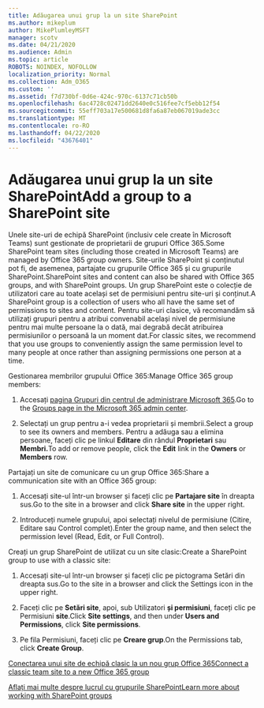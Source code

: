 ```yaml
---
title: Adăugarea unui grup la un site SharePoint
ms.author: mikeplum
author: MikePlumleyMSFT
manager: scotv
ms.date: 04/21/2020
ms.audience: Admin
ms.topic: article
ROBOTS: NOINDEX, NOFOLLOW
localization_priority: Normal
ms.collection: Adm_O365
ms.custom: ''
ms.assetid: f7d730bf-0d6e-424c-970c-6137c71cb50b
ms.openlocfilehash: 6ac4728c02471dd2640e0c516fee7cf5ebb12f54
ms.sourcegitcommit: 55eff703a17e500681d8fa6a87eb067019ade3cc
ms.translationtype: MT
ms.contentlocale: ro-RO
ms.lasthandoff: 04/22/2020
ms.locfileid: "43676401"
---
```

# <a name="add-a-group-to-a-sharepoint-site"></a><span data-ttu-id="0a4c5-102">Adăugarea unui grup la un site SharePoint</span><span class="sxs-lookup"><span data-stu-id="0a4c5-102">Add a group to a SharePoint site</span></span>

<span data-ttu-id="0a4c5-103">Unele site-uri de echipă SharePoint (inclusiv cele create în Microsoft Teams) sunt gestionate de proprietarii de grupuri Office 365.</span><span class="sxs-lookup"><span data-stu-id="0a4c5-103">Some SharePoint team sites (including those created in Microsoft Teams) are managed by Office 365 group owners.</span></span> <span data-ttu-id="0a4c5-104">Site-urile SharePoint și conținutul pot fi, de asemenea, partajate cu grupurile Office 365 și cu grupurile SharePoint.</span><span class="sxs-lookup"><span data-stu-id="0a4c5-104">SharePoint sites and content can also be shared with Office 365 groups, and with SharePoint groups.</span></span> <span data-ttu-id="0a4c5-105">Un grup SharePoint este o colecție de utilizatori care au toate același set de permisiuni pentru site-uri și conținut.</span><span class="sxs-lookup"><span data-stu-id="0a4c5-105">A SharePoint group is a collection of users who all have the same set of permissions to sites and content.</span></span> <span data-ttu-id="0a4c5-106">Pentru site-uri clasice, vă recomandăm să utilizați grupuri pentru a atribui convenabil același nivel de permisiune pentru mai multe persoane la o dată, mai degrabă decât atribuirea permisiunilor o persoană la un moment dat.</span><span class="sxs-lookup"><span data-stu-id="0a4c5-106">For classic sites, we recommend that you use groups to conveniently assign the same permission level to many people at once rather than assigning permissions one person at a time.</span></span>
  
<span data-ttu-id="0a4c5-107">Gestionarea membrilor grupului Office 365:</span><span class="sxs-lookup"><span data-stu-id="0a4c5-107">Manage Office 365 group members:</span></span>
  
1. <span data-ttu-id="0a4c5-108">Accesați [pagina Grupuri din centrul de administrare Microsoft 365](https://portal.office.com/adminportal/home#/groups).</span><span class="sxs-lookup"><span data-stu-id="0a4c5-108">Go to the [Groups page in the Microsoft 365 admin center](https://portal.office.com/adminportal/home#/groups).</span></span>
    
2. <span data-ttu-id="0a4c5-109">Selectați un grup pentru a-i vedea proprietarii și membrii.</span><span class="sxs-lookup"><span data-stu-id="0a4c5-109">Select a group to see its owners and members.</span></span> <span data-ttu-id="0a4c5-110">Pentru a adăuga sau a elimina persoane, faceți clic pe linkul **Editare** din rândul **Proprietari** sau **Membri.**</span><span class="sxs-lookup"><span data-stu-id="0a4c5-110">To add or remove people, click the **Edit** link in the **Owners** or **Members** row.</span></span> 
    
<span data-ttu-id="0a4c5-111">Partajați un site de comunicare cu un grup Office 365:</span><span class="sxs-lookup"><span data-stu-id="0a4c5-111">Share a communication site with an Office 365 group:</span></span>
  
1. <span data-ttu-id="0a4c5-112">Accesați site-ul într-un browser și faceți clic pe **Partajare site** în dreapta sus.</span><span class="sxs-lookup"><span data-stu-id="0a4c5-112">Go to the site in a browser and click **Share site** in the upper right.</span></span> 
    
2. <span data-ttu-id="0a4c5-113">Introduceți numele grupului, apoi selectați nivelul de permisiune (Citire, Editare sau Control complet).</span><span class="sxs-lookup"><span data-stu-id="0a4c5-113">Enter the group name, and then select the permission level (Read, Edit, or Full Control).</span></span>
    
<span data-ttu-id="0a4c5-114">Creați un grup SharePoint de utilizat cu un site clasic:</span><span class="sxs-lookup"><span data-stu-id="0a4c5-114">Create a SharePoint group to use with a classic site:</span></span>
  
1. <span data-ttu-id="0a4c5-115">Accesați site-ul într-un browser și faceți clic pe pictograma Setări din dreapta sus.</span><span class="sxs-lookup"><span data-stu-id="0a4c5-115">Go to the site in a browser and click the Settings icon in the upper right.</span></span>
    
2. <span data-ttu-id="0a4c5-116">Faceți clic pe **Setări site**, apoi, sub Utilizatori **și permisiuni**, faceți clic pe Permisiuni **site**.</span><span class="sxs-lookup"><span data-stu-id="0a4c5-116">Click **Site settings**, and then under **Users and Permissions**, click **Site permissions**.</span></span>
    
3. <span data-ttu-id="0a4c5-117">Pe fila Permisiuni, faceți clic pe **Creare grup**.</span><span class="sxs-lookup"><span data-stu-id="0a4c5-117">On the Permissions tab, click **Create Group**.</span></span>
    
[<span data-ttu-id="0a4c5-118">Conectarea unui site de echipă clasic la un nou grup Office 365</span><span class="sxs-lookup"><span data-stu-id="0a4c5-118">Connect a classic team site to a new Office 365 group</span></span>](https://go.microsoft.com/fwlink/?linkid=2008654)
  
[<span data-ttu-id="0a4c5-119">Aflați mai multe despre lucrul cu grupurile SharePoint</span><span class="sxs-lookup"><span data-stu-id="0a4c5-119">Learn more about working with SharePoint groups</span></span>](https://go.microsoft.com/fwlink/?linkid=874658)
  

